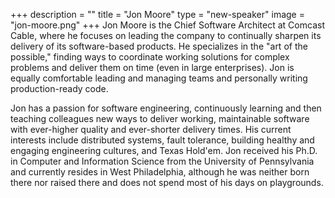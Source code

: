 +++
description = ""
title = "Jon Moore"
type = "new-speaker"
image = "jon-moore.png"
+++
Jon Moore is the Chief Software Architect at Comcast Cable, where he
focuses on leading the company to continually sharpen its delivery of its
software-based products. He specializes in the "art of the possible," finding
ways to coordinate working solutions for complex problems and deliver them
on time (even in large enterprises). Jon is equally comfortable leading and
managing teams and personally writing production-ready code.

Jon has a passion for software engineering, continuously learning and then
teaching colleagues new ways to deliver working, maintainable software with
ever-higher quality and ever-shorter delivery times.  His current interests
include distributed systems, fault tolerance, building healthy and engaging
engineering cultures, and Texas Hold'em.  Jon received his Ph.D. in Computer
and Information Science from the University of Pennsylvania and currently
resides in West Philadelphia, although he was neither born there nor raised
there and does not spend most of his days on playgrounds.
